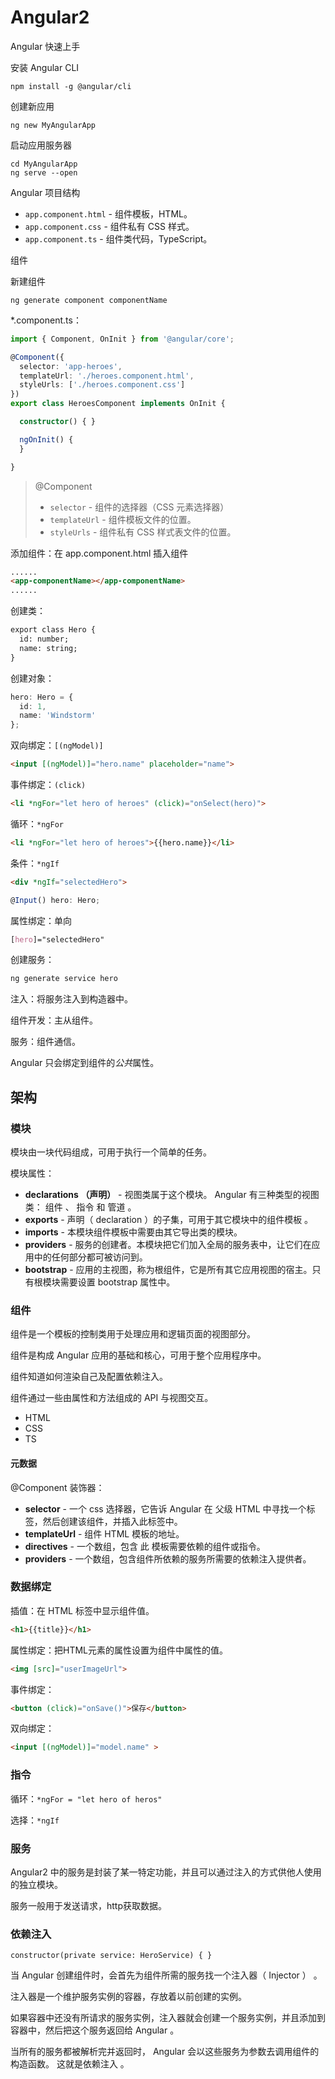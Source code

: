 # Angular2

Angular 快速上手

安装 Angular CLI 

```shell
npm install -g @angular/cli
```

创建新应用

```shell
ng new MyAngularApp
```

启动应用服务器

```shell
cd MyAngularApp
ng serve --open
```

Angular 项目结构

- `app.component.html` - 组件模板，HTML。
- `app.component.css` - 组件私有 CSS 样式。
- `app.component.ts` - 组件类代码，TypeScript。

组件

新建组件

```shell
ng generate component componentName
```

*.component.ts：

```ts
import { Component, OnInit } from '@angular/core';

@Component({
  selector: 'app-heroes',
  templateUrl: './heroes.component.html',
  styleUrls: ['./heroes.component.css']
})
export class HeroesComponent implements OnInit {

  constructor() { }

  ngOnInit() {
  }

}
```

> @Component
>
> - `selector` - 组件的选择器（CSS 元素选择器）
> - `templateUrl` - 组件模板文件的位置。
> - `styleUrls` - 组件私有 CSS 样式表文件的位置。

添加组件：在 app.component.html 插入组件

```html
......
<app-componentName></app-componentName>
......
```

创建类：

```html
export class Hero {
  id: number;
  name: string;
}
```

创建对象：

```ts
hero: Hero = {
  id: 1,
  name: 'Windstorm'
};
```

双向绑定：`[(ngModel)]` 

```html
<input [(ngModel)]="hero.name" placeholder="name">
```

事件绑定：`(click)` 

```html
<li *ngFor="let hero of heroes" (click)="onSelect(hero)">
```

循环：`*ngFor` 

```html
<li *ngFor="let hero of heroes">{{hero.name}}</li>
```

条件：`*ngIf` 

```html
<div *ngIf="selectedHero">
```



```ts
@Input() hero: Hero;
```

属性绑定：单向

```css
[hero]="selectedHero"
```

创建服务：

```html
ng generate service hero
```

注入：将服务注入到构造器中。





组件开发：主从组件。

服务：组件通信。

Angular 只会绑定到组件的*公共*属性。



## 架构

### 模块

模块由一块代码组成，可用于执行一个简单的任务。

模块属性：

- **declarations （声明）** - 视图类属于这个模块。 Angular 有三种类型的视图类： 组件 、 指令 和 管道 。
- **exports** - 声明（ declaration ）的子集，可用于其它模块中的组件模板 。
- **imports** - 本模块组件模板中需要由其它导出类的模块。
- **providers** - 服务的创建者。本模块把它们加入全局的服务表中，让它们在应用中的任何部分都可被访问到。
- **bootstrap** - 应用的主视图，称为根组件，它是所有其它应用视图的宿主。只有根模块需要设置 bootstrap 属性中。

### 组件

组件是一个模板的控制类用于处理应用和逻辑页面的视图部分。

组件是构成 Angular 应用的基础和核心，可用于整个应用程序中。

组件知道如何渲染自己及配置依赖注入。

组件通过一些由属性和方法组成的 API 与视图交互。

- HTML
- CSS
- TS

#### 元数据

@Component 装饰器：

- **selector** - 一个 css 选择器，它告诉 Angular 在 父级 HTML 中寻找一个标签，然后创建该组件，并插入此标签中。
- **templateUrl** - 组件 HTML 模板的地址。
- **directives** - 一个数组，包含 此 模板需要依赖的组件或指令。
- **providers** - 一个数组，包含组件所依赖的服务所需要的依赖注入提供者。

### 数据绑定

插值：在 HTML 标签中显示组件值。

```html
<h1>{{title}}</h1>
```

属性绑定：把HTML元素的属性设置为组件中属性的值。 

```html
<img [src]="userImageUrl">
```

事件绑定：

```html
<button (click)="onSave()">保存</button>
```

双向绑定：

```html
<input [(ngModel)]="model.name" >
```

### 指令

循环：`*ngFor = "let hero of heros"` 

选择：`*ngIf` 



### 服务

Angular2 中的服务是封装了某一特定功能，并且可以通过注入的方式供他人使用的独立模块。

服务一般用于发送请求，http获取数据。

### 依赖注入

```
constructor(private service: HeroService) { }
```

当 Angular 创建组件时，会首先为组件所需的服务找一个注入器（ Injector ） 。

注入器是一个维护服务实例的容器，存放着以前创建的实例。

如果容器中还没有所请求的服务实例，注入器就会创建一个服务实例，并且添加到容器中，然后把这个服务返回给 Angular 。

当所有的服务都被解析完并返回时， Angular 会以这些服务为参数去调用组件的构造函数。 这就是依赖注入 。





